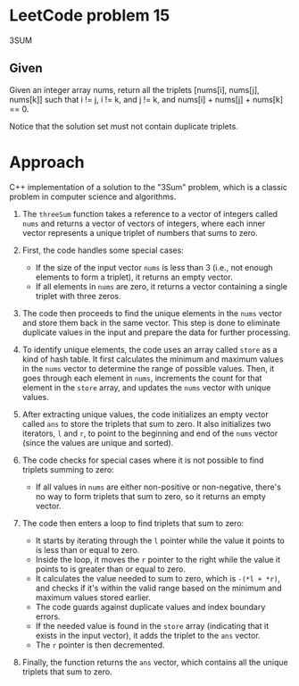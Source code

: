 # LeetCode problem 15
3SUM

## Given
Given an integer array nums, return all the triplets [nums[i], nums[j], nums[k]] such that i != j, i != k, and j != k, and nums[i] + nums[j] + nums[k] == 0.

Notice that the solution set must not contain duplicate triplets.

# Approach
C++ implementation of a solution to the "3Sum" problem, which is a classic problem in computer science and algorithms. 

1. The `threeSum` function takes a reference to a vector of integers called `nums` and returns a vector of vectors of integers, where each inner vector represents a unique triplet of numbers that sums to zero.

2. First, the code handles some special cases:
   - If the size of the input vector `nums` is less than 3 (i.e., not enough elements to form a triplet), it returns an empty vector.
   - If all elements in `nums` are zero, it returns a vector containing a single triplet with three zeros.

3. The code then proceeds to find the unique elements in the `nums` vector and store them back in the same vector. This step is done to eliminate duplicate values in the input and prepare the data for further processing.

4. To identify unique elements, the code uses an array called `store` as a kind of hash table. It first calculates the minimum and maximum values in the `nums` vector to determine the range of possible values. Then, it goes through each element in `nums`, increments the count for that element in the `store` array, and updates the `nums` vector with unique values. 

5. After extracting unique values, the code initializes an empty vector called `ans` to store the triplets that sum to zero. It also initializes two iterators, `l` and `r`, to point to the beginning and end of the `nums` vector (since the values are unique and sorted).

6. The code checks for special cases where it is not possible to find triplets summing to zero:
   - If all values in `nums` are either non-positive or non-negative, there's no way to form triplets that sum to zero, so it returns an empty vector.

7. The code then enters a loop to find triplets that sum to zero:
   - It starts by iterating through the `l` pointer while the value it points to is less than or equal to zero.
   - Inside the loop, it moves the `r` pointer to the right while the value it points to is greater than or equal to zero.
   - It calculates the value needed to sum to zero, which is `-(*l + *r)`, and checks if it's within the valid range based on the minimum and maximum values stored earlier.
   - The code guards against duplicate values and index boundary errors.
   - If the needed value is found in the `store` array (indicating that it exists in the input vector), it adds the triplet to the `ans` vector.
   - The `r` pointer is then decremented.

8. Finally, the function returns the `ans` vector, which contains all the unique triplets that sum to zero.